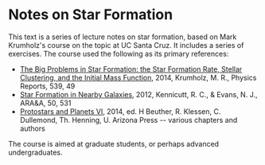 # Notes on Star Formation

This text is a series of lecture notes on star formation, based on Mark Krumholz's course on the topic at UC Santa Cruz. It includes a series of exercises. The course used the following as its primary references:

* [The Big Problems in Star Formation: the Star Formation Rate, Stellar Clustering, and the Initial Mass Function](http://adsabs.harvard.edu/abs/2014PhR...539...49K), 2014, Krumholz, M. R., Physics Reports, 539, 49
* [Star Formation in Nearby Galaxies](http://adsabs.harvard.edu/abs/2012ARA\%26A..50..531K), 2012, Kennicutt, R. C., & Evans, N. J., ARA&A, 50, 531
* [Protostars and Planets VI](http://www.mpia.de/homes/ppvi/prognew.php), 2014, ed. H Beuther, R. Klessen, C. Dullemond, Th. Henning, U. Arizona Press -- various chapters and authors

The course is aimed at graduate students, or perhaps advanced undergraduates.
